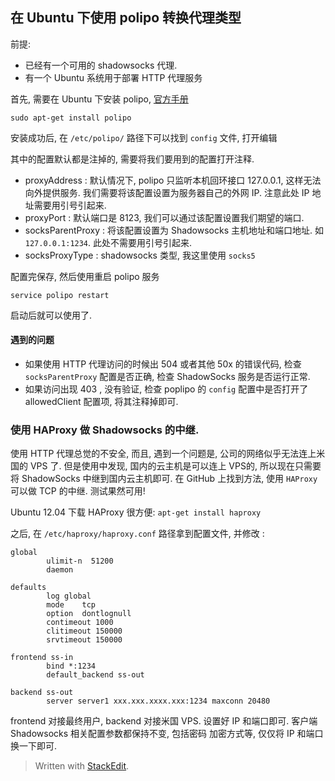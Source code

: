 
## 在 Ubuntu 下使用 polipo 转换代理类型

前提:

* 已经有一个可用的 shadowsocks 代理.
* 有一个 Ubuntu 系统用于部署 HTTP 代理服务

首先, 需要在 Ubuntu 下安装 polipo, [官方手册](http://www.pps.univ-paris-diderot.fr/~jch/software/polipo/polipo.html)  
```
sudo apt-get install polipo
```

安装成功后, 在 `/etc/polipo/` 路径下可以找到 `config` 文件, 打开编辑

其中的配置默认都是注掉的, 需要将我们要用到的配置打开注释.

* proxyAddress : 默认情况下, polipo 只监听本机回环接口 127.0.0.1, 这样无法向外提供服务. 我们需要将该配置设置为服务器自己的外网 IP. 注意此处 IP 地址需要用引号引起来.
* proxyPort : 默认端口是 8123, 我们可以通过该配置设置我们期望的端口.
* socksParentProxy : 将该配置设置为 Shadowsocks 主机地址和端口地址. 如 `127.0.0.1:1234`. 此处不需要用引号引起来.
* socksProxyType : shadowsocks 类型, 我这里使用 `socks5`


配置完保存, 然后使用重启 polipo 服务
```
service polipo restart
```

启动后就可以使用了.


#### 遇到的问题

* 如果使用 HTTP 代理访问的时候出 504 或者其他 50x 的错误代码, 检查 `socksParentProxy` 配置是否正确, 检查 ShadowSocks 服务是否运行正常.
* 如果访问出现 403 , 没有验证, 检查 poplipo 的 `config` 配置中是否打开了 allowedClient 配置项, 将其注释掉即可.


### 使用 HAProxy 做 Shadowsocks 的中继.

使用 HTTP 代理总觉的不安全, 而且, 遇到一个问题是, 公司的网络似乎无法连上米国的 VPS 了.
但是使用中发现, 国内的云主机是可以连上 VPS的, 所以现在只需要将 ShadowSocks 中继到国内云主机即可.
在 GitHub 上找到方法, 使用 `HAProxy` 可以做 TCP 的中继. 测试果然可用!

Ubuntu 12.04 下载 HAProxy 很方便: `apt-get install haproxy`

之后, 在 `/etc/haproxy/haproxy.conf` 路径拿到配置文件, 并修改 :
```
global
        ulimit-n  51200
        daemon

defaults
        log global
        mode    tcp
        option  dontlognull
        contimeout 1000
        clitimeout 150000
        srvtimeout 150000

frontend ss-in
        bind *:1234
        default_backend ss-out

backend ss-out
        server server1 xxx.xxx.xxxx.xxx:1234 maxconn 20480

```
frontend 对接最终用户, backend 对接米国 VPS. 设置好 IP 和端口即可.
客户端 Shadowsocks 相关配置参数都保持不变, 包括密码 加密方式等, 仅仅将 IP 和端口换一下即可.





> Written with [StackEdit](https://stackedit.io/).
